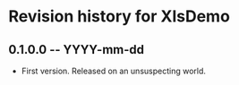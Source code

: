 # Revision history for XlsDemo

## 0.1.0.0 -- YYYY-mm-dd

* First version. Released on an unsuspecting world.
